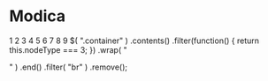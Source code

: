 Modica
======

1
2
3
4
5
6
7
8
9
$( ".container" )
  .contents()
    .filter(function() {
      return this.nodeType === 3;
    })
      .wrap( "<p></p>" )
      .end()
    .filter( "br" )
    .remove();

